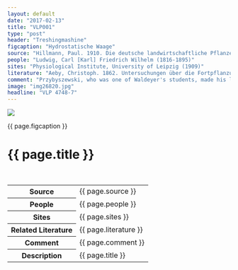 ```yaml
---
layout: default
date: "2017-02-13"
title: "VLP001"
type: "post"
header: "Treshingmashine"
figcaption: "Hydrostatische Waage"
source: "Hillmann, Paul. 1910. Die deutsche landwirtschaftliche Pflanzenzucht. Berlin: Deutsche Landwirtschafts-Gesellschaft"
people: "Ludwig, Carl [Karl] Friedrich Wilhelm (1816-1895)"
sites: "Physiological Institute, University of Leipzig (1909)"
literature: "Aeby, Christoph. 1862. Untersuchungen über die Fortpflanzungsgeschwindigkeit der Reizung in der quergestreiften Muskelfaser. Braunschweig: George Westermann"
comment: "Przybyszewski, who was one of Waldeyer's students, made his literary debut in 1892 with Zur Psychologie des Individuums (The Psychology of the Individual)."
image: "img26820.jpg"
headline: "VLP 4748-7"
---
```


<div class="topsection">	
	<div class="figure">
		<img src="images/{{page.image}}" width="auto" height="auto" class="fig"/>
		<p class="figcaption">{{ page.figcaption }}</p>		
	</div>	
	<div class="head">
		<h1>{{ page.title }}</h1>
	 </div> <br clear="all" />
</div> <!-- topsection -->

<table>
	<tr>
		<th>Source</th>
		<td>
			{{ page.source }} 
		</td>
	</tr><tr>
			  <th>People</th><td>{{ page.people }}</td>
	</tr><tr>
			  <th>Sites</th><td>{{ page.sites }}</td>
	</tr><tr>
			  <th>Related Literature</th><td>{{ page.literature }}</td>
	</tr><tr>
			  <th>Comment</th><td>{{ page.comment }}</td>
	</tr><tr>
			  <th>Description</th><td>{{ page.title }}</td>
	</tr>
				
</table>
